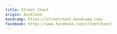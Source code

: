 ```yaml
---
title: Street Chant
origin: Auckland
bandcamp: https://streetchant.bandcamp.com/
facebook: https://www.facebook.com/streetchant/
---
```

